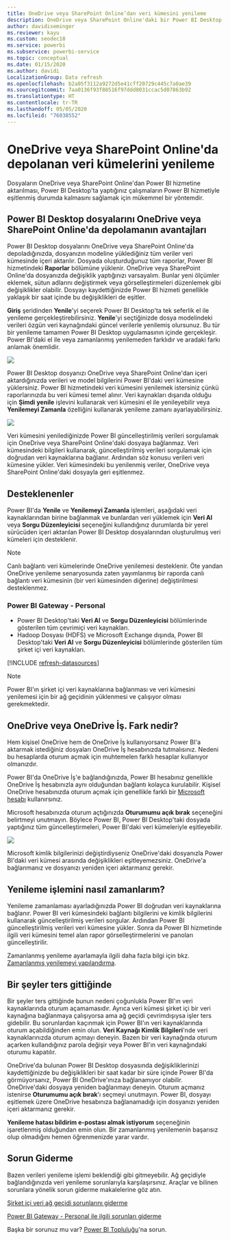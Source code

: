 ```yaml
---
title: OneDrive veya SharePoint Online’dan veri kümesini yenileme
description: OneDrive veya SharePoint Online'daki bir Power BI Desktop dosyasından oluşturulan veri kümelerini yenileme
author: davidiseminger
ms.reviewer: kayu
ms.custom: seodec18
ms.service: powerbi
ms.subservice: powerbi-service
ms.topic: conceptual
ms.date: 01/15/2020
ms.author: davidi
LocalizationGroup: Data refresh
ms.openlocfilehash: b2a05f3112a9272d5e41cff20729c445c7a0ae39
ms.sourcegitcommit: 7aa0136f93f88516f97ddd8031ccac5d07863b92
ms.translationtype: HT
ms.contentlocale: tr-TR
ms.lasthandoff: 05/05/2020
ms.locfileid: "76038552"
---
```

# <a name="refresh-a-dataset-stored-on-onedrive-or-sharepoint-online"></a>OneDrive veya SharePoint Online'da depolanan veri kümelerini yenileme
Dosyaların OneDrive veya SharePoint Online'dan Power BI hizmetine aktarılması, Power BI Desktop'ta yaptığınız çalışmaların Power BI hizmetiyle eşitlenmiş durumda kalmasını sağlamak için mükemmel bir yöntemdir.

## <a name="advantages-of-storing-a-power-bi-desktop-file-on-onedrive-or-sharepoint-online"></a>Power BI Desktop dosyalarını OneDrive veya SharePoint Online'da depolamanın avantajları
Power BI Desktop dosyalarını OneDrive veya SharePoint Online'da depoladığınızda, dosyanızın modeline yüklediğiniz tüm veriler veri kümesinde içeri aktarılır. Dosyada oluşturduğunuz tüm raporlar, Power BI hizmetindeki **Raporlar** bölümüne yüklenir. OneDrive veya SharePoint Online'da dosyanızda değişiklik yaptığınızı varsayalım. Bunlar yeni ölçümler eklemek, sütun adlarını değiştirmek veya görselleştirmeleri düzenlemek gibi değişiklikler olabilir. Dosyayı kaydettiğinizde Power BI hizmeti genellikle yaklaşık bir saat içinde bu değişiklikleri de eşitler.

**Giriş** şeridinden **Yenile**'yi seçerek Power BI Desktop'ta tek seferlik el ile yenileme gerçekleştirebilirsiniz. **Yenile**'yi seçtiğinizde dosya modelindeki verileri özgün veri kaynağındaki güncel verilerle yenilemiş olursunuz. Bu tür bir yenileme tamamen Power BI Desktop uygulamasının içinde gerçekleşir. Power BI'daki el ile veya zamanlanmış yenilemeden farklıdır ve aradaki farkı anlamak önemlidir.

![](media/refresh-desktop-file-onedrive/pbix-refresh.png)

Power BI Desktop dosyanızı OneDrive veya SharePoint Online'dan içeri aktardığınızda verileri ve model bilgilerini Power BI'daki veri kümesine yüklersiniz. Power BI hizmetindeki veri kümesini yenilemek istersiniz çünkü raporlarınızda bu veri kümesi temel alınır. Veri kaynakları dışarıda olduğu için **Şimdi yenile** işlevini kullanarak veri kümesini el ile yenileyebilir veya **Yenilemeyi Zamanla** özelliğini kullanarak yenileme zamanı ayarlayabilirsiniz. 

![](media/refresh-desktop-file-onedrive/powerbi-service-refresh.png)

Veri kümesini yenilediğinizde Power BI güncelleştirilmiş verileri sorgulamak için OneDrive veya SharePoint Online'daki dosyaya bağlanmaz. Veri kümesindeki bilgileri kullanarak, güncelleştirilmiş verileri sorgulamak için doğrudan veri kaynaklarına bağlanır. Ardından söz konusu verileri veri kümesine yükler. Veri kümesindeki bu yenilenmiş veriler, OneDrive veya SharePoint Online'daki dosyayla geri eşitlenmez.

## <a name="whats-supported"></a>Desteklenenler
Power BI'da **Yenile** ve **Yenilemeyi Zamanla** işlemleri, aşağıdaki veri kaynaklarından birine bağlanmak ve bunlardan veri yüklemek için **Veri Al** veya **Sorgu Düzenleyicisi** seçeneğini kullandığınız durumlarda bir yerel sürücüden içeri aktarılan Power BI Desktop dosyalarından oluşturulmuş veri kümeleri için desteklenir.

> [!NOTE]
> Canlı bağlantı veri kümelerinde OneDrive yenilemesi desteklenir. Öte yandan OneDrive yenileme senaryosunda zaten yayımlanmış bir raporda canlı bağlantı veri kümesinin (bir veri kümesinden diğerine) değiştirilmesi desteklenmez.

### <a name="power-bi-gateway---personal"></a>Power BI Gateway - Personal
* Power BI Desktop'taki **Veri Al** ve **Sorgu Düzenleyicisi** bölümlerinde gösterilen tüm çevrimiçi veri kaynakları.
* Hadoop Dosyası (HDFS) ve Microsoft Exchange dışında, Power BI Desktop'taki **Veri Al** ve **Sorgu Düzenleyicisi** bölümlerinde gösterilen tüm şirket içi veri kaynakları.

<!-- Refresh Data sources-->
[!INCLUDE [refresh-datasources](./includes/refresh-datasources.md)]

> [!NOTE]
> Power BI'ın şirket içi veri kaynaklarına bağlanması ve veri kümesini yenilemesi için bir ağ geçidinin yüklenmesi ve çalışıyor olması gerekmektedir.
> 
> 

## <a name="onedrive-or-onedrive-for-business-whats-the-difference"></a>OneDrive veya OneDrive İş. Fark nedir?
Hem kişisel OneDrive hem de OneDrive İş kullanıyorsanız Power BI'a aktarmak istediğiniz dosyaları OneDrive İş hesabınızda tutmalısınız. Nedeni bu hesaplarda oturum açmak için muhtemelen farklı hesaplar kullanıyor olmanızdır.

Power BI'da OneDrive İş'e bağlandığınızda, Power BI hesabınız genellikle OneDrive İş hesabınızla aynı olduğundan bağlantı kolayca kurulabilir. Kişisel OneDrive hesabınızda oturum açmak için genellikle farklı bir [Microsoft hesabı](https://account.microsoft.com) kullanırsınız.

Microsoft hesabınızda oturum açtığınızda **Oturumumu açık bırak** seçeneğini belirtmeyi unutmayın. Böylece Power BI, Power BI Desktop'taki dosyada yaptığınız tüm güncelleştirmeleri, Power BI'daki veri kümeleriyle eşitleyebilir.

![](media/refresh-desktop-file-onedrive/refresh_signin_keepmesignedin.png)

Microsoft kimlik bilgilerinizi değiştirdiyseniz OneDrive'daki dosyanızla Power BI'daki veri kümesi arasında değişiklikleri eşitleyemezsiniz. OneDrive'a bağlanmanız ve dosyanızı yeniden içeri aktarmanız gerekir.

## <a name="how-do-i-schedule-refresh"></a>Yenileme işlemini nasıl zamanlarım?
Yenileme zamanlaması ayarladığınızda Power BI doğrudan veri kaynaklarına bağlanır. Power BI veri kümesindeki bağlantı bilgilerini ve kimlik bilgilerini kullanarak güncelleştirilmiş verileri sorgular. Ardından Power BI güncelleştirilmiş verileri veri kümesine yükler. Sonra da Power BI hizmetinde ilgili veri kümesini temel alan rapor görselleştirmelerini ve panoları güncelleştirilir.

Zamanlanmış yenileme ayarlamayla ilgili daha fazla bilgi için bkz. [Zamanlanmış yenilemeyi yapılandırma](refresh-scheduled-refresh.md).

## <a name="when-things-go-wrong"></a>Bir şeyler ters gittiğinde
Bir şeyler ters gittiğinde bunun nedeni çoğunlukla Power BI'ın veri kaynaklarında oturum açamamasıdır. Ayrıca veri kümesi şirket içi bir veri kaynağına bağlanmaya çalışıyorsa ama ağ geçidi çevrimdışıysa işler ters gidebilir. Bu sorunlardan kaçınmak için Power BI'ın veri kaynaklarında oturum açabildiğinden emin olun. **Veri Kaynağı Kimlik Bilgileri**'nde veri kaynaklarınızda oturum açmayı deneyin. Bazen bir veri kaynağında oturum açarken kullandığınız parola değişir veya Power BI'ın veri kaynağındaki oturumu kapatılır.

OneDrive'da bulunan Power BI Desktop dosyasında değişikliklerinizi kaydettiğinizde bu değişiklikleri bir saat kadar bir süre içinde Power BI'da görmüyorsanız, Power BI OneDrive'ınıza bağlanamıyor olabilir. OneDrive'daki dosyaya yeniden bağlanmayı deneyin. Oturum açmanız istenirse **Oturumumu açık bırak**'ı seçmeyi unutmayın. Power BI, dosyayı eşitlemek üzere OneDrive hesabınıza bağlanamadığı için dosyanızı yeniden içeri aktarmanız gerekir.

**Yenileme hatası bildirim e-postası almak istiyorum** seçeneğinin işaretlenmiş olduğundan emin olun. Bir zamanlanmış yenilemenin başarısız olup olmadığını hemen öğrenmenizde yarar vardır.

## <a name="troubleshooting"></a>Sorun Giderme
Bazen verileri yenileme işlemi beklendiği gibi gitmeyebilir. Ağ geçidiyle bağlandığınızda veri yenileme sorunlarıyla karşılaşırsınız. Araçlar ve bilinen sorunlara yönelik sorun giderme makalelerine göz atın.

[Şirket içi veri ağ geçidi sorunlarını giderme](service-gateway-onprem-tshoot.md)

[Power BI Gateway - Personal ile ilgili sorunları giderme](service-admin-troubleshooting-power-bi-personal-gateway.md)

Başka bir sorunuz mu var? [Power BI Topluluğu](https://community.powerbi.com/)'na sorun.

